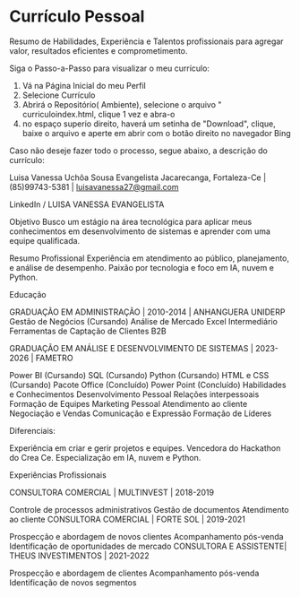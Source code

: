 # Currículo Pessoal
Resumo de Habilidades, Experiência e Talentos profissionais para agregar valor, resultados eficientes e comprometimento.

Siga o Passo-a-Passo para visualizar o meu currículo:
1) Vá na Página Inicial do meu Perfil
2) Selecione Currículo
3) Abrirá o Repositório( Ambiente), selecione o arquivo " curriculoindex.html, clique 1 vez e abra-o
4) no espaço superio direito, haverá um setinha de "Download", clique, baixe o arquivo e aperte em abrir com o botão direito no navegador Bing

Caso não deseje fazer todo o processo, segue abaixo, a descrição do currículo:

Luisa Vanessa Uchôa Sousa Evangelista
Jacarecanga, Fortaleza-Ce | (85)99743-5381 | luisavanessa27@gmail.com

LinkedIn / LUISA VANESSA EVANGELISTA

Objetivo
Busco um estágio na área tecnológica para aplicar meus conhecimentos em desenvolvimento de sistemas e aprender com uma equipe qualificada.

Resumo Profissional
Experiência em atendimento ao público, planejamento, e análise de desempenho. Paixão por tecnologia e foco em IA, nuvem e Python.

Educação

GRADUAÇÃO EM ADMINISTRAÇÃO | 2010-2014 | ANHANGUERA UNIDERP
Gestão de Negócios (Cursando)
Análise de Mercado
Excel Intermediário
Ferramentas de Captação de Clientes B2B

GRADUAÇÃO EM ANÁLISE E DESENVOLVIMENTO DE SISTEMAS | 2023-2026 | FAMETRO

Power BI (Cursando)
SQL (Cursando)
Python (Cursando)
HTML e CSS (Cursando)
Pacote Office (Concluído)
Power Point (Concluído)
Habilidades e Conhecimentos
Desenvolvimento Pessoal
Relações interpessoais
Formação de Equipes
Marketing Pessoal
Atendimento ao cliente
Negociação e Vendas
Comunicação e Expressão
Formação de Líderes

Diferenciais:

Experiência em criar e gerir projetos e equipes.
Vencedora do Hackathon do Crea Ce.
Especialização em IA, nuvem e Python.

Experiências Profissionais

CONSULTORA COMERCIAL | MULTINVEST | 2018-2019

Controle de processos administrativos
Gestão de documentos
Atendimento ao cliente
CONSULTORA COMERCIAL | FORTE SOL | 2019-2021

Prospecção e abordagem de novos clientes
Acompanhamento pós-venda
Identificação de oportunidades de mercado
CONSULTORA E ASSISTENTE| THEUS INVESTIMENTOS | 2021-2022

Prospecção e abordagem de clientes
Acompanhamento pós-venda
Identificação de novos segmentos
